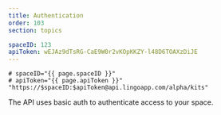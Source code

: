 ```yaml
---
title: Authentication
order: 103
section: topics

spaceID: 123
apiToken: wEJAz9dTsRG-CaE9W0r2vKOpKKZY-l48D6TOAXzDiJE
---
```


```shell
# spaceID="{{ page.spaceID }}"
# apiToken="{{ page.apiToken }}"
"https://$spaceID:$apiToken@api.lingoapp.com/alpha/kits"
```

The API uses basic auth to authenticate access to your space.
